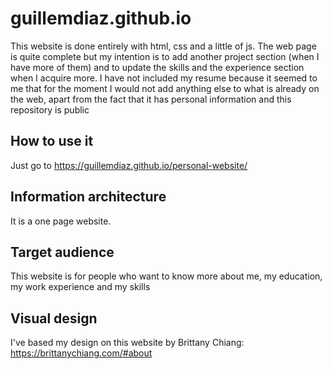 # guillemdiaz.github.io

This website is done entirely with html, css and a little of js.
The web page is quite complete but my intention is to add another project section (when I have
more of them) and to update the skills and the experience section when I acquire more.
I have not included my resume because it seemed to me that for the moment I would not add anything
else to what is already on the web, apart from the fact that it has personal information and this 
repository is public

## How to use it
Just go to https://guillemdiaz.github.io/personal-website/

## Information architecture
It is a one page website. 

## Target audience
This website is for people who want to know more about me, my education, my work experience and my skills

## Visual design
I've based my design on this website 
by Brittany Chiang: https://brittanychiang.com/#about 
